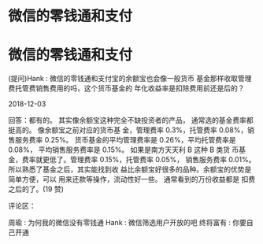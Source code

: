 # 微信的零钱通和支付

# 微信的零钱通和支付

(提问)Hank : 微信的零钱通和支付宝的余额宝也会像一般货币 基金那样收取管理费托管费销售费用的吗，这个货币基金的 年化收益率是扣除费用前还是后的？

2018-12-03

回答：都有的。 其实像余额宝这种完全不缺投资者的产品， 通常选的基金费率都挺高的。 像余额宝之前对应的货币基 金，管理费率 0.3%，托管费率 0.08%，销售服务费率 0.25%。 货币基金的平均管理费率是 0.26%，平均托管费率是 0.08%， 平均销售服务费率是 0.15%。 如果是南方天天利 B 这种 B 类货 币基金，费率就更低了。管理费率 0.15%，托管费率 0.05%， 销售服务费率 0.01%。 所以熟悉了基金之后，其实能找到收 益比余额宝好很多的品种。余额宝的优势是简单方便，可以 用来还款等操作，流动性好一些。 通常看到的万份收益都是 扣费之后的了。(19 赞)

评论区：

周瑜 : 为何我的微信没有零钱通 Hank : 微信筛选用户开放的吧 终将富有 : 你要自己开通